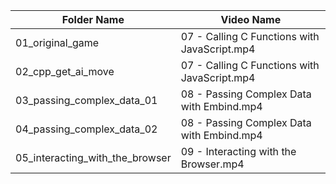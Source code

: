 |Folder Name|Video Name|
|-|-|
|01_original_game|07 - Calling C Functions with JavaScript.mp4
|02_cpp_get_ai_move|07 - Calling C Functions with JavaScript.mp4|
|03_passing_complex_data_01|08 - Passing Complex Data with Embind.mp4
|04_passing_complex_data_02|08 - Passing Complex Data with Embind.mp4
|05_interacting_with_the_browser|09 - Interacting with the Browser.mp4|